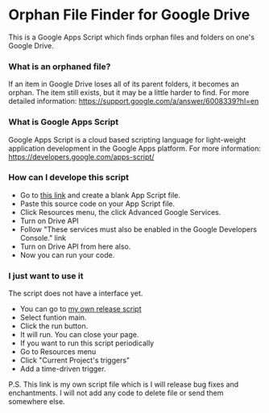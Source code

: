 # Orphan File Finder for Google Drive
This is a Google Apps Script which finds orphan files and folders on one's Google Drive.

### What is an orphaned file?
If an item in Google Drive loses all of its parent folders, it becomes an orphan. The item still exists, but it may be a little harder to find.
For more detailed information: https://support.google.com/a/answer/6008339?hl=en

### What is Google Apps Script
Google Apps Script is a cloud based scripting language for light-weight application development in the Google Apps platform.
For more information: https://developers.google.com/apps-script/

### How can I develope this script
 * Go to [this link](https://script.google.com/) and create a blank App Script file.
 * Paste this source code on your App Script file.
 * Click Resources menu, the click Advanced Google Services.
 * Turn on Drive API
 * Follow "These services must also be enabled in the Google Developers Console." link
 * Turn on Drive API from here also.
 * Now you can run your code.

### I just want to use it
The script does not have a interface yet.
 * You can go to [my own release script](https://drive.google.com/open?id=1mtd2qRER9befN1AzokqjOMHZMFC5uSpViuD83FVpdG4m50WhxsL8f7Wf&authuser=0)
 * Select funtion main.
 * Click the run button. 
 * It will run. You can close your page. 
 * If you want to run this script periodically
 * Go to Resources menu
 * Click "Current Project's triggers"
 * Add a time-driven trigger.

P.S. This link is my own script file which is I will release bug fixes and enchantments. I will not add any code to delete file or send them somewhere else.
